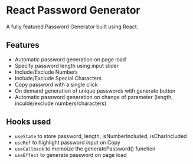 # React Password Generator

A fully featured Password Generator built using React.

## Features

- Automatic password generation on page load
- Specify password length using input slider
- Include/Exclude Numbers
- Include/Exclude Special Characters
- Copy password with a single click
- On demand generation of unique passwords with generate button
- Automatic password generation on change of parameter (length, inculde/exclude numbers/characters)

## Hooks used

- `useState` to store password, length, isNumberIncluded, isCharIncluded
- `useRef` to highlight password input on Copy
- `useCallback` to memoize the generatePassword() function
- `useEffect` to generate password on page load
